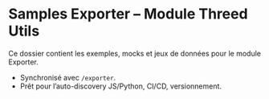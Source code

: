 # Samples Exporter – Module Threed Utils

Ce dossier contient les exemples, mocks et jeux de données pour le module Exporter.
- Synchronisé avec `/exporter`.
- Prêt pour l’auto-discovery JS/Python, CI/CD, versionnement.
